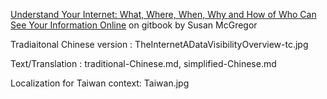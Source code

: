 

[Understand Your Internet: What, Where, When, Why and How of Who Can See Your Information Online](https://towcenter.gitbooks.io/understand-your-internet-the-five-w-s-of-informat/content/) on gitbook by  Susan McGregor

Tradiaitonal Chinese version : TheInternetADataVisibilityOverview-tc.jpg

Text/Translation : traditional-Chinese.md, simplified-Chinese.md

Localization for Taiwan context: Taiwan.jpg



